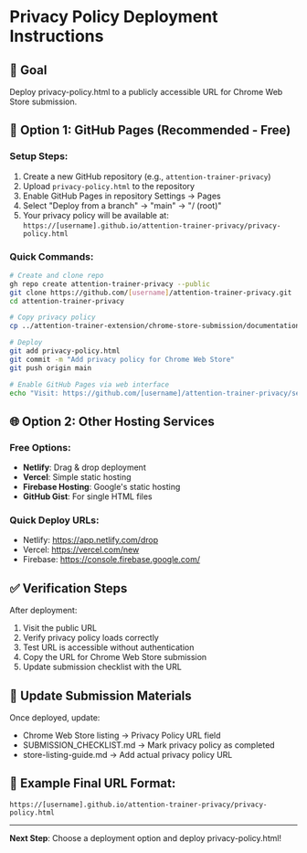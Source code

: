 # Privacy Policy Deployment Instructions

## 🎯 Goal
Deploy privacy-policy.html to a publicly accessible URL for Chrome Web Store submission.

## 🚀 Option 1: GitHub Pages (Recommended - Free)

### Setup Steps:
1. Create a new GitHub repository (e.g., `attention-trainer-privacy`)
2. Upload `privacy-policy.html` to the repository
3. Enable GitHub Pages in repository Settings → Pages
4. Select "Deploy from a branch" → "main" → "/ (root)"
5. Your privacy policy will be available at:
   `https://[username].github.io/attention-trainer-privacy/privacy-policy.html`

### Quick Commands:
```bash
# Create and clone repo
gh repo create attention-trainer-privacy --public
git clone https://github.com/[username]/attention-trainer-privacy.git
cd attention-trainer-privacy

# Copy privacy policy
cp ../attention-trainer-extension/chrome-store-submission/documentation/privacy-policy.html .

# Deploy
git add privacy-policy.html
git commit -m "Add privacy policy for Chrome Web Store"
git push origin main

# Enable GitHub Pages via web interface
echo "Visit: https://github.com/[username]/attention-trainer-privacy/settings/pages"
```

## 🌐 Option 2: Other Hosting Services

### Free Options:
- **Netlify**: Drag & drop deployment
- **Vercel**: Simple static hosting  
- **Firebase Hosting**: Google's static hosting
- **GitHub Gist**: For single HTML files

### Quick Deploy URLs:
- Netlify: https://app.netlify.com/drop
- Vercel: https://vercel.com/new
- Firebase: https://console.firebase.google.com/

## ✅ Verification Steps

After deployment:
1. Visit the public URL
2. Verify privacy policy loads correctly
3. Test URL is accessible without authentication
4. Copy the URL for Chrome Web Store submission
5. Update submission checklist with the URL

## 📝 Update Submission Materials

Once deployed, update:
- Chrome Web Store listing → Privacy Policy URL field
- SUBMISSION_CHECKLIST.md → Mark privacy policy as completed
- store-listing-guide.md → Add actual privacy policy URL

## 🔗 Example Final URL Format:
`https://[username].github.io/attention-trainer-privacy/privacy-policy.html`

---

**Next Step**: Choose a deployment option and deploy privacy-policy.html!
